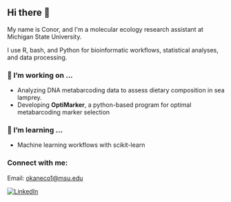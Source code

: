 ## Hi there 👋

My name is Conor, and I'm a molecular ecology research assistant at Michigan State University.

I use R, bash, and Python for bioinformatic workflows, statistical analyses, and data processing.

### 🔭 I’m working on ...
- Analyzing DNA metabarcoding data to assess dietary composition in sea lamprey.
- Developing **OptiMarker**, a python-based program for optimal metabarcoding marker selection

### 🌱 I’m learning ...
- Machine learning workflows with scikit-learn

### Connect with me:
Email: okaneco1@msu.edu
<div display="flex">
  <a href="https://www.linkedin.com/in/conor-o-kane-699660160/">
    <img src="https://img.shields.io/badge/linkedin-%230077B5.svg?style=for-the-badge&logo=linkedin&logoColor=white", alt="LinkedIn"/>
  
<!--
**okaneco1/okaneco1** is a ✨ _special_ ✨ repository because its `README.md` (this file) appears on your GitHub profile.

Here are some ideas to get you started:

- 🔭 I’m currently working on ...
- 🌱 I’m currently learning ...
- 👯 I’m looking to collaborate on ...
- 🤔 I’m looking for help with ...
- 💬 Ask me about ...
- 📫 How to reach me: ...
- 😄 Pronouns: ...
- ⚡ Fun fact: ...
-->
